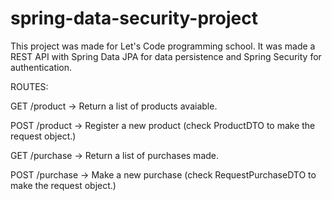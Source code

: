 # spring-data-security-project
This project was made for Let's Code programming school. It was made a REST API with Spring Data JPA for data persistence and Spring Security for authentication.

ROUTES:

GET /product -> Return a list of products avaiable.

POST /product -> Register a new product (check ProductDTO to make the request object.)

GET /purchase -> Return a list of purchases made.

POST /purchase -> Make a new purchase (check RequestPurchaseDTO to make the request object.)

